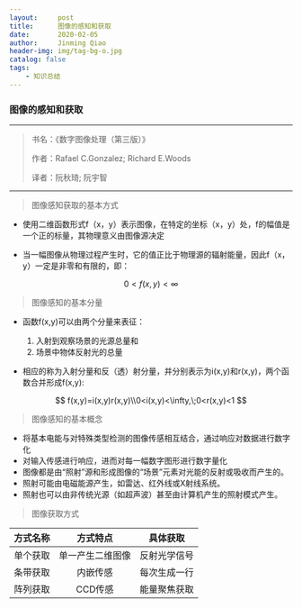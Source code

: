 ```yaml
---
layout:     post
title:      图像的感知和获取
date:       2020-02-05
author:     Jinming Qiao
header-img: img/tag-bg-o.jpg
catalog: false
tags:
    - 知识总结
---
```

### 图像的感知和获取

---

> 书名：《数字图像处理（第三版）》
>
> 作者：Rafael C.Gonzalez; Richard E.Woods
>
> 译者：阮秋琦; 阮宇智

---



> 图像感知获取的基本方式

- 使用二维函数形式f（x，y）表示图像，在特定的坐标（x，y）处，f的幅值是一个正的标量，其物理意义由图像源决定

- 当一幅图像从物理过程产生时，它的值正比于物理源的辐射能量，因此f（x，y）一定是非零和有限的，即：

$$
0<f(x,y)<\infty
$$



> 图像感知的基本分量

- 函数f(x,y)可以由两个分量来表征：
  1. 入射到观察场景的光源总量和
  2. 场景中物体反射光的总量

- 相应的称为入射分量和反（透）射分量，并分别表示为i(x,y)和r(x,y)，两个函数合并形成f(x,y):

$$
f(x,y)=i(x,y)r(x,y)\\0<i(x,y)<\infty,\;0<r(x,y)<1
$$



> 图像感知的基本概念

- 将基本电能与对特殊类型检测的图像传感相互结合，通过响应对数据进行数字化
- 对输入传感进行响应，进而对每一幅数字图形进行数字量化
- 图像都是由“照射”源和形成图像的“场景”元素对光能的反射或吸收而产生的。
- 照射可能由电磁能源产生，如雷达、红外线或X射线系统。
- 照射也可以由非传统光源（如超声波）甚至由计算机产生的照射模式产生。



> 图像获取方式

| 方式名称 |     方式特点     |   具体获取   |
| :------: | :--------------: | :----------: |
| 单个获取 | 单一产生二维图像 | 反射光学信号 |
| 条带获取 |     内嵌传感     | 每次生成一行 |
| 阵列获取 |     CCD传感      | 能量聚焦获取 |

